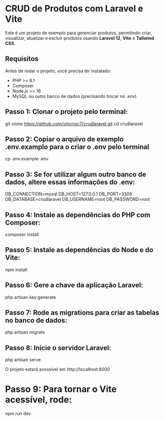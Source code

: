 # CRUD de Produtos com Laravel e Vite

Este é um projeto de exemplo para gerenciar produtos, permitindo criar, visualizar, atualizar e excluir produtos usando **Laravel 12**, **Vite** e **Tailwind CSS**.

## Requisitos
Antes de rodar o projeto, você precisa ter instalado:

- PHP >= 8.1
- Composer
- Node.js >= 18
- MySQL ou outro banco de dados (precisando trocar no .env)


## Passo 1: Clonar o projeto pelo terminal:
git clone https://github.com/vitornsc7/crudlaravel.git
cd crudlaravel

## Passo 2: Copiar o arquivo de exemplo .env.examplo para o criar o .env pelo terminal
cp .env.example .env

## Passo 3: Se for utilizar algum outro banco de dados, altere essas informações do .env:
DB_CONNECTION=mysql
DB_HOST=127.0.0.1
DB_PORT=3306
DB_DATABASE=crudlaravel
DB_USERNAME=root
DB_PASSWORD=root

## Passo 4: Instale as dependências do PHP com Composer:
composer install

## Passo 5: Instale as dependências do Node e do Vite:
npm install

## Passo 6: Gere a chave da aplicação Laravel:
php artisan key:generate

## Passo 7: Rode as migrations para criar as tabelas no banco de dados:
php artisan migrate

## Passo 8: Inicie o servidor Laravel:
php artisan serve

O projeto estará acessível em http://localhost:8000

# Passo 9: Para tornar o Vite acessível, rode:
npm run dev
